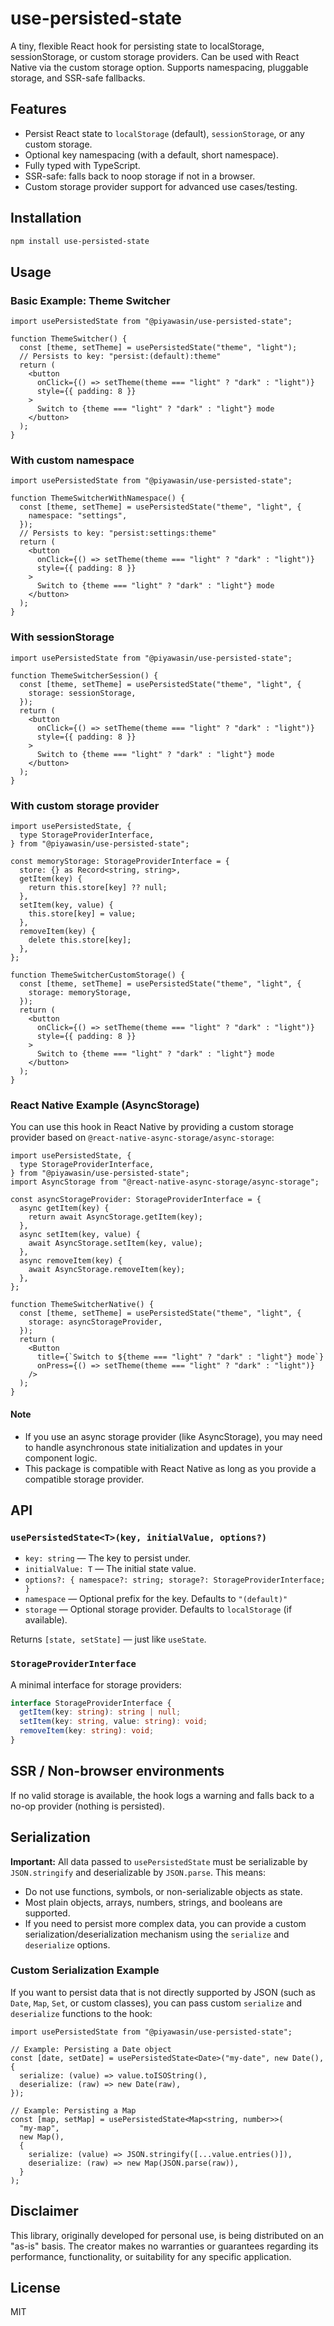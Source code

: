 # use-persisted-state

A tiny, flexible React hook for persisting state to localStorage, sessionStorage, or custom storage providers. Can be used with React Native via the custom storage option. Supports namespacing, pluggable storage, and SSR-safe fallbacks.

## Features

- Persist React state to `localStorage` (default), `sessionStorage`, or any custom storage.
- Optional key namespacing (with a default, short namespace).
- Fully typed with TypeScript.
- SSR-safe: falls back to noop storage if not in a browser.
- Custom storage provider support for advanced use cases/testing.

## Installation

```bash
npm install use-persisted-state
```

## Usage

### Basic Example: Theme Switcher

```tsx
import usePersistedState from "@piyawasin/use-persisted-state";

function ThemeSwitcher() {
  const [theme, setTheme] = usePersistedState("theme", "light");
  // Persists to key: "persist:(default):theme"
  return (
    <button
      onClick={() => setTheme(theme === "light" ? "dark" : "light")}
      style={{ padding: 8 }}
    >
      Switch to {theme === "light" ? "dark" : "light"} mode
    </button>
  );
}
```

### With custom namespace

```tsx
import usePersistedState from "@piyawasin/use-persisted-state";

function ThemeSwitcherWithNamespace() {
  const [theme, setTheme] = usePersistedState("theme", "light", {
    namespace: "settings",
  });
  // Persists to key: "persist:settings:theme"
  return (
    <button
      onClick={() => setTheme(theme === "light" ? "dark" : "light")}
      style={{ padding: 8 }}
    >
      Switch to {theme === "light" ? "dark" : "light"} mode
    </button>
  );
}
```

### With sessionStorage

```tsx
import usePersistedState from "@piyawasin/use-persisted-state";

function ThemeSwitcherSession() {
  const [theme, setTheme] = usePersistedState("theme", "light", {
    storage: sessionStorage,
  });
  return (
    <button
      onClick={() => setTheme(theme === "light" ? "dark" : "light")}
      style={{ padding: 8 }}
    >
      Switch to {theme === "light" ? "dark" : "light"} mode
    </button>
  );
}
```

### With custom storage provider

```tsx
import usePersistedState, {
  type StorageProviderInterface,
} from "@piyawasin/use-persisted-state";

const memoryStorage: StorageProviderInterface = {
  store: {} as Record<string, string>,
  getItem(key) {
    return this.store[key] ?? null;
  },
  setItem(key, value) {
    this.store[key] = value;
  },
  removeItem(key) {
    delete this.store[key];
  },
};

function ThemeSwitcherCustomStorage() {
  const [theme, setTheme] = usePersistedState("theme", "light", {
    storage: memoryStorage,
  });
  return (
    <button
      onClick={() => setTheme(theme === "light" ? "dark" : "light")}
      style={{ padding: 8 }}
    >
      Switch to {theme === "light" ? "dark" : "light"} mode
    </button>
  );
}
```

### React Native Example (AsyncStorage)

You can use this hook in React Native by providing a custom storage provider based on `@react-native-async-storage/async-storage`:

```tsx
import usePersistedState, {
  type StorageProviderInterface,
} from "@piyawasin/use-persisted-state";
import AsyncStorage from "@react-native-async-storage/async-storage";

const asyncStorageProvider: StorageProviderInterface = {
  async getItem(key) {
    return await AsyncStorage.getItem(key);
  },
  async setItem(key, value) {
    await AsyncStorage.setItem(key, value);
  },
  async removeItem(key) {
    await AsyncStorage.removeItem(key);
  },
};

function ThemeSwitcherNative() {
  const [theme, setTheme] = usePersistedState("theme", "light", {
    storage: asyncStorageProvider,
  });
  return (
    <Button
      title={`Switch to ${theme === "light" ? "dark" : "light"} mode`}
      onPress={() => setTheme(theme === "light" ? "dark" : "light")}
    />
  );
}
```

#### Note

- If you use an async storage provider (like AsyncStorage), you may need to handle asynchronous state initialization and updates in your component logic.
- This package is compatible with React Native as long as you provide a compatible storage provider.

## API

### `usePersistedState<T>(key, initialValue, options?)`

- `key: string` — The key to persist under.
- `initialValue: T` — The initial state value.
- `options?: { namespace?: string; storage?: StorageProviderInterface; }`
- `namespace` — Optional prefix for the key. Defaults to `"(default)"`
- `storage` — Optional storage provider. Defaults to `localStorage` (if available).

Returns `[state, setState]` — just like `useState`.

### `StorageProviderInterface`

A minimal interface for storage providers:

```ts
interface StorageProviderInterface {
  getItem(key: string): string | null;
  setItem(key: string, value: string): void;
  removeItem(key: string): void;
}
```

## SSR / Non-browser environments

If no valid storage is available, the hook logs a warning and falls back to a no-op provider (nothing is persisted).

## Serialization

**Important:** All data passed to `usePersistedState` must be serializable by `JSON.stringify` and deserializable by `JSON.parse`. This means:

- Do not use functions, symbols, or non-serializable objects as state.
- Most plain objects, arrays, numbers, strings, and booleans are supported.
- If you need to persist more complex data, you can provide a custom serialization/deserialization mechanism using the `serialize` and `deserialize` options.

### Custom Serialization Example

If you want to persist data that is not directly supported by JSON (such as `Date`, `Map`, `Set`, or custom classes), you can pass custom `serialize` and `deserialize` functions to the hook:

```tsx
import usePersistedState from "@piyawasin/use-persisted-state";

// Example: Persisting a Date object
const [date, setDate] = usePersistedState<Date>("my-date", new Date(), {
  serialize: (value) => value.toISOString(),
  deserialize: (raw) => new Date(raw),
});

// Example: Persisting a Map
const [map, setMap] = usePersistedState<Map<string, number>>(
  "my-map",
  new Map(),
  {
    serialize: (value) => JSON.stringify([...value.entries()]),
    deserialize: (raw) => new Map(JSON.parse(raw)),
  }
);
```

## Disclaimer

This library, originally developed for personal use, is being distributed on an "as-is" basis. The creator makes no warranties or guarantees regarding its performance, functionality, or suitability for any specific application.

## License

MIT
